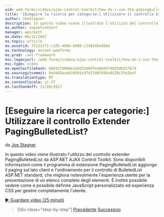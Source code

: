 ```yaml
---
uid: web-forms/videos/ajax-control-toolkit/how-do-i-use-the-pagingbulletedlist-extender-control
title: '[Eseguire la ricerca per categorie:] Utilizzare il controllo Extender PagingBulletedList? | Microsoft Docs'
author: JoeStagner
description: In questo video viene illustrato l'utilizzo del controllo extender PagingBulletedList da ASP.NET AJAX Control Toolkit. Sono disponibili informazioni come il extende PagingBulletedList...
ms.author: aspnetcontent
manager: wpickett
ms.date: 06/12/2007
ms.topic: article
ms.assetid: 7f2231f1-c105-499e-b980-c24824bed56a
ms.technology: dotnet-webforms
ms.prod: .net-framework
msc.legacyurl: /web-forms/videos/ajax-control-toolkit/how-do-i-use-the-pagingbulletedlist-extender-control
msc.type: video
ms.openlocfilehash: 68852f99b8e1a9d3260dfea0885f48d3db557b7d
ms.sourcegitcommit: 9a9483aceb34591c97451997036a9120c3fe2baf
ms.translationtype: MT
ms.contentlocale: it-IT
ms.lasthandoff: 11/10/2017
---
```

<a name="how-do-i-use-the-pagingbulletedlist-extender-control"></a>[Eseguire la ricerca per categorie:] Utilizzare il controllo Extender PagingBulletedList?
====================
da [Joe Stagner](https://github.com/JoeStagner)

In questo video viene illustrato l'utilizzo del controllo extender PagingBulletedList da ASP.NET AJAX Control Toolkit. Sono disponibili informazioni come il programma di estensione PagingBulletedList aggiunge il paging sul lato client e l'ordinamento per il controllo di BulletedList ASP.NET standard, che migliora notevolmente l'esperienza utente per la presentazione di un elenco completo degli elementi. È inoltre possibile vedere come è possibile definire JavaScript personalizzato ed esperienza CSS per gestire completamente l'utente.

[&#9654; Guardare video (25 minuti)](https://channel9.msdn.com/Blogs/ASP-NET-Site-Videos/how-do-i-use-the-pagingbulletedlist-extender-control)

>[!div class="step-by-step"]
[Precedente](how-do-i-use-the-aspnet-ajax-listsearch-extender.md)
[Successivo](how-do-i-use-the-numericupdown-extender-control.md)
